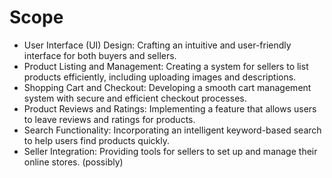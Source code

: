 # Scope

- User Interface (UI) Design: Crafting an intuitive and user-friendly interface for both buyers and sellers.
- Product Listing and Management: Creating a system for sellers to list products efficiently, including uploading images and descriptions.
- Shopping Cart and Checkout: Developing a smooth cart management system with secure and efficient checkout processes.
- Product Reviews and Ratings: Implementing a feature that allows users to leave reviews and ratings for products.
- Search Functionality: Incorporating an intelligent keyword-based search to help users find products quickly.
- Seller Integration: Providing tools for sellers to set up and manage their online stores. (possibly)
